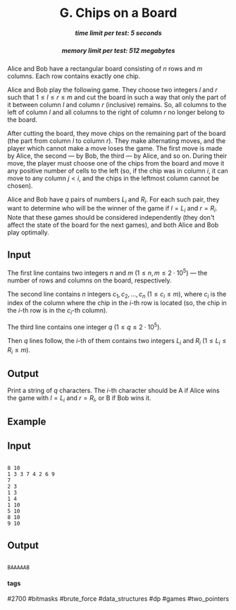 <h1 style='text-align: center;'> G. Chips on a Board</h1>

<h5 style='text-align: center;'>time limit per test: 5 seconds</h5>
<h5 style='text-align: center;'>memory limit per test: 512 megabytes</h5>

Alice and Bob have a rectangular board consisting of $n$ rows and $m$ columns. Each row contains exactly one chip.

Alice and Bob play the following game. They choose two integers $l$ and $r$ such that $1 \le l \le r \le m$ and cut the board in such a way that only the part of it between column $l$ and column $r$ (inclusive) remains. So, all columns to the left of column $l$ and all columns to the right of column $r$ no longer belong to the board.

After cutting the board, they move chips on the remaining part of the board (the part from column $l$ to column $r$). They make alternating moves, and the player which cannot make a move loses the game. The first move is made by Alice, the second — by Bob, the third — by Alice, and so on. During their move, the player must choose one of the chips from the board and move it any positive number of cells to the left (so, if the chip was in column $i$, it can move to any column $j < i$, and the chips in the leftmost column cannot be chosen).

Alice and Bob have $q$ pairs of numbers $L_i$ and $R_i$. For each such pair, they want to determine who will be the winner of the game if $l = L_i$ and $r = R_i$. Note that these games should be considered independently (they don't affect the state of the board for the next games), and both Alice and Bob play optimally.

## Input

The first line contains two integers $n$ and $m$ ($1 \le n, m \le 2 \cdot 10^5$) — the number of rows and columns on the board, respectively.

The second line contains $n$ integers $c_1, c_2, \dots, c_n$ ($1 \le c_i \le m$), where $c_i$ is the index of the column where the chip in the $i$-th row is located (so, the chip in the $i$-th row is in the $c_i$-th column).

The third line contains one integer $q$ ($1 \le q \le 2 \cdot 10^5$).

Then $q$ lines follow, the $i$-th of them contains two integers $L_i$ and $R_i$ ($1 \le L_i \le R_i \le m$).

## Output

Print a string of $q$ characters. The $i$-th character should be A if Alice wins the game with $l = L_i$ and $r = R_i$, or B if Bob wins it.

## Example

## Input


```

8 10
1 3 3 7 4 2 6 9
7
2 3
1 3
1 4
1 10
5 10
8 10
9 10

```
## Output


```

BAAAAAB
```


#### tags 

#2700 #bitmasks #brute_force #data_structures #dp #games #two_pointers 